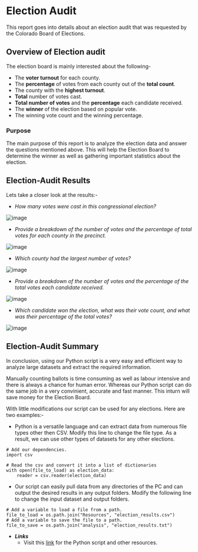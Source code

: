 # Election Audit
This report goes into details about an election audit that was requested by the Colorado Board of Elections.

## Overview of Election audit
The election board is mainly interested about the following-
* The **voter turnout** for each county.
* The **percentage** of votes from each county out of the **total count**.
* The county with the **highest turnout**.
* **Total** number of votes cast.
* **Total number of votes** and the **percentage** each candidate received.
* The **winner** of the election based on popular vote.
* The winning vote count and the winning percentage.

### Purpose
The main purpose of this report is to analyze the election data and answer the questions mentioned above. This will help the Election Board to determine the winner as well as gathering important statistics about the election.

## Election-Audit Results
Lets take a closer look at the results:-
* _How many votes were cast in this congressional election?_

![image](https://user-images.githubusercontent.com/93144225/142713458-19c89e27-e652-4709-9dbd-af8ef0dfacab.png)

* _Provide a breakdown of the number of votes and the percentage of total votes for each county in the precinct._

![image](https://user-images.githubusercontent.com/93144225/142713492-21483446-fac2-40d5-bec7-79a735176825.png)

* _Which county had the largest number of votes?_

![image](https://user-images.githubusercontent.com/93144225/142713509-b3d57aa3-fc1f-471b-98c9-df6e8449ff93.png)

* _Provide a breakdown of the number of votes and the percentage of the total votes each candidate received._

![image](https://user-images.githubusercontent.com/93144225/142713538-2c991d01-cad4-4da0-9b6b-2a3369d0ee63.png)

* _Which candidate won the election, what was their vote count, and what was their percentage of the total votes?_

![image](https://user-images.githubusercontent.com/93144225/142713555-fe11722f-11b9-42f6-9fdc-d5638bf113d4.png)

## Election-Audit Summary
In conclusion, using our Python script is a very easy and efficient way to analyze large datasets and extract the required information.

Manually counting ballots is time consuming as well as labour intensive and there is always a chance for human error. Whereas our Python script can do the same job in a very convinient, accurate and fast manner. This inturn will save money for the Election Board.

With little modifications our script can be used for any elections. Here are two examples:-
* Python is a versatile language and can extract data from numerous file types other then CSV. Modify this line to change the file type. As a result, we can use other types of datasets for any other elections. 

```
# Add our dependencies.
import csv
```

```
# Read the csv and convert it into a list of dictionaries
with open(file_to_load) as election_data:
    reader = csv.reader(election_data)
```

* Our script can easily pull data from any directories of the PC and can output the desired results in any output folders. Modify the following line to change the input dataset and output folders.

```
# Add a variable to load a file from a path.
file_to_load = os.path.join("Resources", "election_results.csv")
# Add a variable to save the file to a path.
file_to_save = os.path.join("analysis", "election_results.txt")
```

* _**Links**_
  * Visit this [link](https://github.com/tanzimamin2/Election_Analysis) for the Python script and other resources.
   
